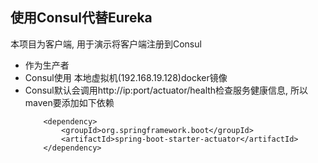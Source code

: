 ## 使用Consul代替Eureka
本项目为客户端, 用于演示将客户端注册到Consul
- 作为生产者
- Consul使用 本地虚拟机(192.168.19.128)docker镜像
- Consul默认会调用http://ip:port/actuator/health检查服务健康信息, 所以maven要添加如下依赖
    ```$xslt
        <dependency>
            <groupId>org.springframework.boot</groupId>
            <artifactId>spring-boot-starter-actuator</artifactId>
        </dependency>
    ```